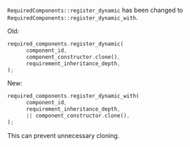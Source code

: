 `RequiredComponents::register_dynamic` has been changed to `RequiredComponents::register_dynamic_with`.

Old:

```rust
required_components.register_dynamic(
      component_id,
      component_constructor.clone(),
      requirement_inheritance_depth,
);
```

New:

```rust
required_components.register_dynamic_with(
      component_id,
      requirement_inheritance_depth,
      || component_constructor.clone(),
);
```

This can prevent unnecessary cloning.
